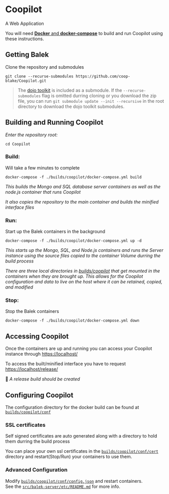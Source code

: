 # **Coopilot**
A Web Application

You will need [**Docker** and **docker-compose**](https://www.docker.com) to build and run Coopilot using these instructions.

## Getting Balek
Clone the repository and submodules

    git clone --recurse-submodules https://github.com/coop-blake/Coopilot.git  

 > The [dojo toolkit](https://dojotoolkit.org) is included as a submodule. If the `--recurse-submodules` 
 > flag is omitted durring cloning or you download the zip file, you can run `git submodule update --init --recursive` in 
 > the root directory to download the dojo toolkit submodules.

## Building and Running Coopilot

_Enter the repository root:_

    cd Coopilot

### Build:
Will take a few minutes to complete

    docker-compose -f ./builds/coopilot/docker-compose.yml build
_This builds the Mongo and SQL database server containers as well as the node.js container that runs Coopilot_

_It also copies the repository to the main container and builds the minified interface files_
### Run:
Start up the Balek containers in the background  

    docker-compose -f ./builds/coopilot/docker-compose.yml up -d
_This starts up the Mongo, SQL, and Node.js containers and runs the Server instance using the source files copied to the container Volume durring the build process_

_There are three local directories in [builds/coopilot](./builds/coopilot) that get mounted in the containers when they are brought up. This allows for the Coopilot configuration and data to live on the host where it can be retained, copied, and modified_

### Stop:
Stop the Balek containers  

    docker-compose -f ./builds/coopilot/docker-compose.yml down



## Accessing Coopilot  

Once the containers are up and running you can access your Coopilot instance through [https://localhost/](https://localhost/)

To access the built/minified interface you have to request [https://localhost/release/](https://localhost/release/)  

📝 _A release build should be created_



## Configuring Coopilot
The configuration directory for the docker build can be found at [`builds/coopilot/conf`](builds/coopilot/conf)
### SSL certificates
Self signed certificates are auto generated along with a directory to hold them durring the build process

You can place your own ssl certificates in the [`builds/coopilot/conf/cert`](builds/coopilot/conf/cert) directory and restart(Stop/Run) your containers to use them.
### Advanced Configuration
Modify [`builds/coopilot/conf/config.json`](builds/coopilot/conf/config.json) and restart containers.  
See the [`src/balek-server/etc/README.md`](src/balek-server/etc/README.md) for more info.

